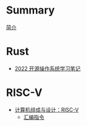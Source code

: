 # Summary

[简介](README.md)

# Rust
- [2022 开源操作系统学习笔记](rust-based-os-comp2022.md)

# RISC-V

- [计算机组成与设计：RISC-V](computer-organization-and-design.md)
    - [汇编指令](asm-code.md)
